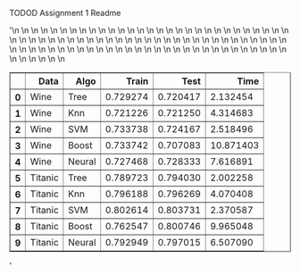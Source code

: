 TODOD Assignment 1 Readme


'<table border="1" class="dataframe">\n  <thead>\n    <tr style="text-align: right;">\n      <th></th>\n      <th>Data</th>\n      <th>Algo</th>\n      <th>Train</th>\n      <th>Test</th>\n      <th>Time</th>\n    </tr>\n  </thead>\n  <tbody>\n    <tr>\n      <th>0</th>\n      <td>Wine</td>\n      <td>Tree</td>\n      <td>0.729274</td>\n      <td>0.720417</td>\n      <td>2.132454</td>\n    </tr>\n    <tr>\n      <th>1</th>\n      <td>Wine</td>\n      <td>Knn</td>\n      <td>0.721226</td>\n      <td>0.721250</td>\n      <td>4.314683</td>\n    </tr>\n    <tr>\n      <th>2</th>\n      <td>Wine</td>\n      <td>SVM</td>\n      <td>0.733738</td>\n      <td>0.724167</td>\n      <td>2.518496</td>\n    </tr>\n    <tr>\n      <th>3</th>\n      <td>Wine</td>\n      <td>Boost</td>\n      <td>0.733742</td>\n      <td>0.707083</td>\n      <td>10.871403</td>\n    </tr>\n    <tr>\n      <th>4</th>\n      <td>Wine</td>\n      <td>Neural</td>\n      <td>0.727468</td>\n      <td>0.728333</td>\n      <td>7.616891</td>\n    </tr>\n    <tr>\n      <th>5</th>\n      <td>Titanic</td>\n      <td>Tree</td>\n      <td>0.789723</td>\n      <td>0.794030</td>\n      <td>2.002258</td>\n    </tr>\n    <tr>\n      <th>6</th>\n      <td>Titanic</td>\n      <td>Knn</td>\n      <td>0.796188</td>\n      <td>0.796269</td>\n      <td>4.070408</td>\n    </tr>\n    <tr>\n      <th>7</th>\n      <td>Titanic</td>\n      <td>SVM</td>\n      <td>0.802614</td>\n      <td>0.803731</td>\n      <td>2.370587</td>\n    </tr>\n    <tr>\n      <th>8</th>\n      <td>Titanic</td>\n      <td>Boost</td>\n      <td>0.762547</td>\n      <td>0.800746</td>\n      <td>9.965048</td>\n    </tr>\n    <tr>\n      <th>9</th>\n      <td>Titanic</td>\n      <td>Neural</td>\n      <td>0.792949</td>\n      <td>0.797015</td>\n      <td>6.507090</td>\n    </tr>\n  </tbody>\n</table>'

